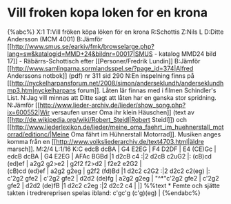 # Vill froken kopa loken for en krona

{%abc%}
X:1
T:Vill fröken köpa löken för en krona
R:Schottis
Z:Nils L
D:Ditte Andersson (MCM 4001)
B:Jämför [[http://www.smus.se/earkiv/fmk/browselarge.php?lang=sw&katalogid=MMD+24&bildnr=00017|SMUS - katalog MMD24 bild 17]] - Räbärrs-Schottisch efter [[Personer/Fredrik Lundin]]
B:Jämför [[http://www.samlingarna.sormlandsspel.se/?page_id=374|Alfred Anderssons notbok]] (pdf) nr 311 sid 290
N:En inspelning finns på [[http://nyckelharpansforum.net/2008/simon/anderseklundh/anderseklundhmp3.htm|nyckelharpans forum]]. Låten lär finnas med i filmen Schindler's List.
N:Jag vill minnas att Ditte sagt att låten har en ganska stor spridning. 
N:Jämför [[http://www.lieder-archiv.de/lieder/show_song.php?ix=600552|Wir versaufen unser Oma ihr klein Häuschen]] (text av [[http://de.wikipedia.org/wiki/Robert_Steidl|Robert Steidl]]) och [[http://www.liederlexikon.de/lieder/meine_oma_faehrt_im_huehnerstall_motorrad/editionc/|Meine Oma fährt im Hühnerstall Motorrad]]. Musiken anges komma från en [[http://www.volksliederarchiv.de/text4703.html|äldre marsch]].
M:2/4
L:1/16
K:C
edcB dcBA | G4 E2EG | F4 D2DF | E4 (CE)Gc | 
edcB dcBA | G4 E2EG | AFAc BGBd |1 d2cB c4 :|2 d2cB c2uG2 |:
(cB)cd (ed)ef | a2g2 g2>e2 | g2f2 f2>d2 | f2e2 e2G2 |  
(cB)cd (ed)ef | a2g2 g2eg | g2f2 (fd)Bd |1 d2c2 c2G2 :|2 d2c2 c2(eg) |:
c'2g2  gfe2 | c'2g2  gfe2 | d2d2 (de)fg | a2g2 g2eg | 
"^*"c'2g2  gfe2 | c'2g2  gfe2 | d2d2 (de)fB |1 d2c2 c2eg :|2 d2c2 c4 | |] 
%%text * Femte och sjätte takten i tredrereprisen spelas ibland:
c'gc'g (c'g)(eg) | 
{%endabc%}
